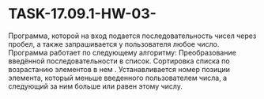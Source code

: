# TASK-17.09.1-HW-03-
Программа, которой на вход подается последовательность чисел через пробел, а также запрашивается у пользователя любое число.  Программа работает по следующему алгоритму:  Преобразование введённой последовательности в список.  Сортировка списка по возрастанию элементов в нем . Устанавливается номер позиции элемента, который меньше введенного пользователем числа, а следующий за ним больше или равен этому числу. 
